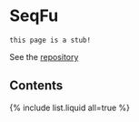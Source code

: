 # SeqFu

```note
this page is a stub!
```

See the [repository](https://github.com/telatin/seqfu2)


## Contents

{% include list.liquid all=true %}
